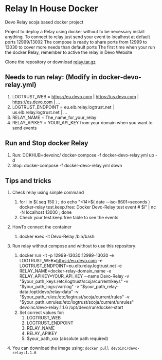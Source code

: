 # Relay In House Docker

Devo Relay scoja based docker project

Project to deploy a Relay using docker without to be necessary install anything.
To connect to relay just send your event to localhost at default ports 12999/13002
The compose is ready to share ports from 12999 to 13030 to cover more needs than default ports
The first time when your run the docker Relay, remember to active the relay in Devo Website

Clone the repository or download [relay.tar.gz](./relay.tar.gz)

## Needs to run relay: (Modify in docker-devo-relay.yml)
1. LOGTRUST_WEB = https://eu.devo.com | https://us.devo.com | https://es.devo.com | ...
2. LOGTRUST_ENDPOINT = eu.elb.relay.logtrust.net | us.elb.relay.logtrust.net | ...
3. RELAY_NAME = The_name_for_your_relay
4. RELAY_APIKEY = YOUR_API_KEY from your domain when you want to send events

## Run and Stop docker Relay

1. Run: DCKHUB=devoinc/ docker-compose -f docker-devo-relay.yml up -d
2. Stop: docker-compose -f docker-devo-relay.yml down

## Tips and tricks

1. Check relay using simple command
    1. for i in $( seq 150 ) ; do echo "<14>$( date --iso-8601=seconds ) docker-relay test.keep.free: Docker Devo-Relay test event # $i" | nc -N localhost 13000 ; done
    2. Check your test.keep.free table to see the events

2. HowTo connect the container
    1. docker exec -it Devo-Relay /bin/bash

3. Run relay without compose and without to use this repository:
    1. docker run -it -p 12999-13030:12999-13030 -e LOGTRUST_WEB=https://eu.devo.com -e LOGTRUST_ENDPOINT=eu.elb.relay.logtrust.net -e RELAY_NAME=docker-relay-domain_name -e RELAY_APIKEY=YOUR_API_KEY --name Devo-Relay -v "$your_path_keys:/etc/logtrust/scoja/current/keys" -v "$your_path_logs:/var/log" -v "$your_path_relay-data:/opt/devo/relay-data" -v "$your_path_rules:/etc/logtrust/scoja/current/rules" -v "$your_path_unrules:/etc/logtrust/scoja/current/unrules" devoinc/devo-relay:1.1.6 /opt/devo/run/docker-start
    2. Set correct values for:
        1. LOGTRUST_WEB
        2. LOGTRUST_ENDPOINT
        3. RELAY_NAME
        4. RELAY_APIKEY
        5. $your_path_xxx (absolute path required)

4. You can download the image using: `docker pull devoinc/devo-relay:1.1.6`
